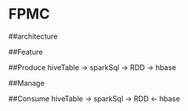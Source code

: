 FPMC
====

##architecture

##Feature

##Produce
hiveTable -> sparkSql -> RDD -> hbase

##Manage

##Consume
hiveTable -> sparkSql -> RDD <- hbase